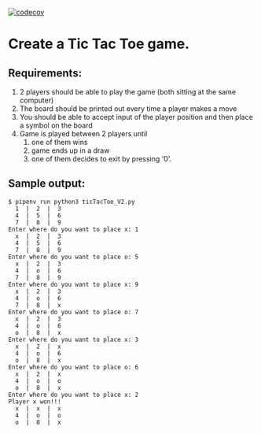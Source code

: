 [![codecov](https://codecov.io/gh/ketan55patil/python_practice/branch/master/graph/badge.svg)](https://codecov.io/gh/ketan55patil/python_practice/branch/master)

# Create a Tic Tac Toe game.

## Requirements:
1. 2 players should be able to play the game (both sitting at the same computer)
1. The board should be printed out every time a player makes a move
1. You should be able to accept input of the player position and then place a symbol on the board
1. Game is played between 2 players until 
   1. one of them wins
   1. game ends up in a draw
   1. one of them decides to exit by pressing '0'.

## Sample output:
```
$ pipenv run python3 ticTacToe_V2.py
  1  |  2  |  3  
  4  |  5  |  6  
  7  |  8  |  9  
Enter where do you want to place x: 1
  x  |  2  |  3  
  4  |  5  |  6  
  7  |  8  |  9  
Enter where do you want to place o: 5
  x  |  2  |  3  
  4  |  o  |  6  
  7  |  8  |  9  
Enter where do you want to place x: 9
  x  |  2  |  3  
  4  |  o  |  6  
  7  |  8  |  x  
Enter where do you want to place o: 7
  x  |  2  |  3  
  4  |  o  |  6  
  o  |  8  |  x  
Enter where do you want to place x: 3
  x  |  2  |  x  
  4  |  o  |  6  
  o  |  8  |  x  
Enter where do you want to place o: 6
  x  |  2  |  x  
  4  |  o  |  o  
  o  |  8  |  x  
Enter where do you want to place x: 2
Player x won!!!
  x  |  x  |  x  
  4  |  o  |  o  
  o  |  8  |  x  
```
